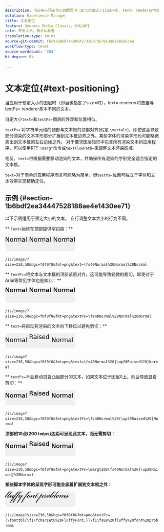 ```yaml
---
description: 当应用于预定大小的图层时（即当也指定了size=时），text= renderer将放置与textPs= renderer基本不同的文本。
solution: Experience Manager
title: 文本定位
feature: Dynamic Media Classic，SDK/API
role: 开发人员，商业从业者
translation-type: tm+mt
source-git-commit: f6c97606d7a4209427316d7367013ad9585a5cae
workflow-type: tm+mt
source-wordcount: '283'
ht-degree: 0%

---
```



# 文本定位{#text-positioning}

当应用于预定大小的图层时（即当也指定了size=时），text= renderer将放置与textPs= renderer基本不同的文本。

自定大小`text=`和`textPs=`图层的外观和位置相似。

`textPs=` 将字符单元格的顶部与文本框的顶部对齐(假定 `\vertalt`)，即使这会导致部分渲染的文本字形部分扩展到文本框边界之外。某些字体的渲染字形也可能略微突出到文本框的左右边缘之外。 对于要求图层矩形中包含所有渲染文本的应用程序，可以使用RTF `\marg*`命令或`textFlowPath=`来调整文本渲染区域。

相反，`text=`将根据需要移动渲染的文本，并确保所有渲染的字形完全适合指定的文本框。

`text=`对于简单的应用程序而言可能略为简单，但`textPs=`优惠可独立于字体和文本效果实现精确定位。

## 示例 {#section-1b6bdf2ea34447528188ae4e1430ee71}

以下示例适用于预定大小的文本。 自行调整文本大小的行为不同。

** `Text=`始终在顶部提供窄边距：**

![](assets/tp01.png)

`/is/image/?size=230,50&bgc=f0f0f0&fmt=png&text=\fs40Normal%20Normal%20Normal`

** `textPs=`将文本与文本框的顶部紧密对齐，这可能导致轻微的裁切，即使对于Arial等常见字体也是如此：**

![](assets/tp02.png)

`/is/image/?size=230,50&bgc=f0f0f0&fmt=png&textPs=\fs40Normal%20Normal%20Normal`

** `text=`将自动将渲染的文本向下移位以避免剪切：**

![](assets/tp03.png)

`/is/image?size=230,50&bgc=f0f0f0&fmt=png&text=\fs40Normal%20{\up20Raised%20}Normal`

** `textPs=`不会移动包含凸起部分的文本，如果文本位于图层0上，则会导致显着剪切：**

![](assets/tp04.png)

`/is/image?size=230,50&bgc=f0f0f0&fmt=png&textPs=\fs40Normal%20{\up20Raised%20}Normal`

**顶部的10点(200 twips)边距可呈现此文本，而无需剪切：**

![](assets/tp05.png)

`/is/image?size=230,50&bgc=f0f0f0&fmt=png&textPs=\margt200\fs40Normal%20{\up20Raised}%20Normal`

**某些脚本字体的呈现字形可能会显着扩展到文本框之外：**

![](assets/tp06.png)

`/is/image?size=230,50&bgc=f0f0f0&fmt=png&textPs={\fonttbl{\f1\fcharset0%20FluffyFont;}}\f1\fs88%20fluffy%20font%20problems`
